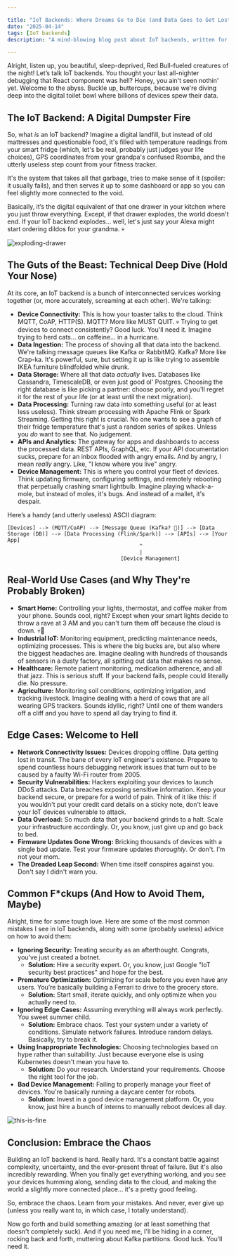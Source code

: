 ```yaml
---

title: "IoT Backends: Where Dreams Go to Die (and Data Goes to Get Lost)"
date: "2025-04-14"
tags: [IoT backends]
description: "A mind-blowing blog post about IoT backends, written for chaotic Gen Z engineers."

---
```


Alright, listen up, you beautiful, sleep-deprived, Red Bull-fueled creatures of the night! Let’s talk IoT backends. You thought your last all-nighter debugging that React component was hell? Honey, you ain't seen nothin' yet. Welcome to the abyss. Buckle up, buttercups, because we're diving deep into the digital toilet bowl where billions of devices spew their data.

## The IoT Backend: A Digital Dumpster Fire

So, what *is* an IoT backend? Imagine a digital landfill, but instead of old mattresses and questionable food, it's filled with temperature readings from your smart fridge (which, let's be real, probably just judges your life choices), GPS coordinates from your grandpa's confused Roomba, and the utterly useless step count from your fitness tracker.

It's the system that takes all that garbage, tries to make sense of it (spoiler: it usually fails), and then serves it up to some dashboard or app so you can feel slightly more connected to the void.

Basically, it’s the digital equivalent of that one drawer in your kitchen where you just throw everything. Except, if that drawer explodes, the world doesn't end. If your IoT backend explodes... well, let's just say your Alexa might start ordering dildos for your grandma. 💀

![exploding-drawer](https://i.kym-cdn.com/photos/images/newsfeed/001/217/711/afd.jpg)

## The Guts of the Beast: Technical Deep Dive (Hold Your Nose)

At its core, an IoT backend is a bunch of interconnected services working together (or, more accurately, screaming at each other). We're talking:

*   **Device Connectivity:** This is how your toaster talks to the cloud. Think MQTT, CoAP, HTTP(S). MQTT? More like MUST QUIT. 💀 Trying to get devices to connect consistently? Good luck. You'll need it. Imagine trying to herd cats… on caffeine… in a hurricane.
*   **Data Ingestion:** The process of shoving all that data into the backend. We're talking message queues like Kafka or RabbitMQ. Kafka? More like Crap-ka. It's powerful, sure, but setting it up is like trying to assemble IKEA furniture blindfolded while drunk.
*   **Data Storage:** Where all that data *actually* lives. Databases like Cassandra, TimescaleDB, or even just good ol' Postgres. Choosing the right database is like picking a partner: choose poorly, and you'll regret it for the rest of your life (or at least until the next migration).
*   **Data Processing:** Turning raw data into something useful (or at least less useless). Think stream processing with Apache Flink or Spark Streaming. Getting this right is crucial. No one wants to see a graph of their fridge temperature that's just a random series of spikes. Unless you *do* want to see that. No judgement.
*   **APIs and Analytics:** The gateway for apps and dashboards to access the processed data. REST APIs, GraphQL, etc. If your API documentation sucks, prepare for an inbox flooded with angry emails. And by angry, I mean *really* angry. Like, "I know where you live" angry.
*   **Device Management:** This is where you control your fleet of devices. Think updating firmware, configuring settings, and remotely rebooting that perpetually crashing smart lightbulb. Imagine playing whack-a-mole, but instead of moles, it's bugs. And instead of a mallet, it's despair.

Here’s a handy (and utterly useless) ASCII diagram:

```
[Devices] --> (MQTT/CoAP) --> [Message Queue (Kafka? 🤮)] --> [Data Storage (DB)] --> [Data Processing (Flink/Spark)] --> [APIs] --> [Your App]
                                          ^
                                          |
                                    [Device Management]
```

## Real-World Use Cases (and Why They're Probably Broken)

*   **Smart Home:** Controlling your lights, thermostat, and coffee maker from your phone. Sounds cool, right? Except when your smart lights decide to throw a rave at 3 AM and you can't turn them off because the cloud is down. 💀🙏
*   **Industrial IoT:** Monitoring equipment, predicting maintenance needs, optimizing processes. This is where the big bucks are, but also where the biggest headaches are. Imagine dealing with hundreds of thousands of sensors in a dusty factory, all spitting out data that makes no sense.
*   **Healthcare:** Remote patient monitoring, medication adherence, and all that jazz. This is serious stuff. If your backend fails, people could literally die. No pressure.
*   **Agriculture:** Monitoring soil conditions, optimizing irrigation, and tracking livestock. Imagine dealing with a herd of cows that are all wearing GPS trackers. Sounds idyllic, right? Until one of them wanders off a cliff and you have to spend all day trying to find it.

## Edge Cases: Welcome to Hell

*   **Network Connectivity Issues:** Devices dropping offline. Data getting lost in transit. The bane of every IoT engineer's existence. Prepare to spend countless hours debugging network issues that turn out to be caused by a faulty Wi-Fi router from 2005.
*   **Security Vulnerabilities:** Hackers exploiting your devices to launch DDoS attacks. Data breaches exposing sensitive information. Keep your backend secure, or prepare for a world of pain. Think of it like this: if you wouldn't put your credit card details on a sticky note, don't leave your IoT devices vulnerable to attack.
*   **Data Overload:** So much data that your backend grinds to a halt. Scale your infrastructure accordingly. Or, you know, just give up and go back to bed.
*   **Firmware Updates Gone Wrong:** Bricking thousands of devices with a single bad update. Test your firmware updates *thoroughly*. Or don't. I’m not your mom.
*   **The Dreaded Leap Second:** When time itself conspires against you. Don't say I didn't warn you.

## Common F\*ckups (And How to Avoid Them, Maybe)

Alright, time for some tough love. Here are some of the most common mistakes I see in IoT backends, along with some (probably useless) advice on how to avoid them:

*   **Ignoring Security:** Treating security as an afterthought. Congrats, you’ve just created a botnet.
    *   **Solution:** Hire a security expert. Or, you know, just Google "IoT security best practices" and hope for the best.
*   **Premature Optimization:** Optimizing for scale before you even have any users. You’re basically building a Ferrari to drive to the grocery store.
    *   **Solution:** Start small, iterate quickly, and only optimize when you actually need to.
*   **Ignoring Edge Cases:** Assuming everything will always work perfectly. You sweet summer child.
    *   **Solution:** Embrace chaos. Test your system under a variety of conditions. Simulate network failures. Introduce random delays. Basically, try to break it.
*   **Using Inappropriate Technologies:** Choosing technologies based on hype rather than suitability. Just because everyone else is using Kubernetes doesn't mean you have to.
    *   **Solution:** Do your research. Understand your requirements. Choose the right tool for the job.
*   **Bad Device Management:** Failing to properly manage your fleet of devices. You're basically running a daycare center for robots.
    *   **Solution:** Invest in a good device management platform. Or, you know, just hire a bunch of interns to manually reboot devices all day.

![this-is-fine](https://i.kym-cdn.com/photos/images/newsfeed/123/225/894/924.jpg)

## Conclusion: Embrace the Chaos

Building an IoT backend is hard. Really hard. It's a constant battle against complexity, uncertainty, and the ever-present threat of failure. But it's also incredibly rewarding. When you finally get everything working, and you see your devices humming along, sending data to the cloud, and making the world a slightly more connected place… it's a pretty good feeling.

So, embrace the chaos. Learn from your mistakes. And never, ever give up (unless you really want to, in which case, I totally understand).

Now go forth and build something amazing (or at least something that doesn't completely suck). And if you need me, I'll be hiding in a corner, rocking back and forth, muttering about Kafka partitions. Good luck. You’ll need it.
